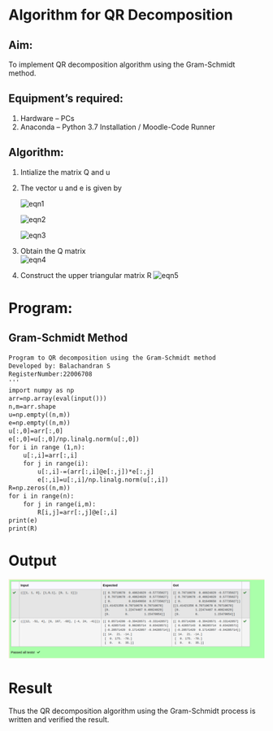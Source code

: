 # Algorithm for QR Decomposition
## Aim:
To implement QR decomposition algorithm using the Gram-Schmidt method.
## Equipment’s required:
1.	Hardware – PCs
2.	Anaconda – Python 3.7 Installation / Moodle-Code Runner
## Algorithm:
1.	Intialize the matrix Q and u
2.	The vector u and e is given by

    ![eqn1](./ex4.jpg)

    ![eqn2](./ex6.jpg)

    ![eqn3](./ex3.jpg)

3.	Obtain the Q matrix   
    ![eqn4](./ex1.jpg)
4.	Construct the upper triangular matrix R
    ![eqn5](./ex2.jpg)



# Program:
## Gram-Schmidt Method
```
Program to QR decomposition using the Gram-Schmidt method
Developed by: Balachandran S
RegisterNumber:22006708
'''
import numpy as np
arr=np.array(eval(input()))
n,m=arr.shape
u=np.empty((n,m))
e=np.empty((n,m))
u[:,0]=arr[:,0]
e[:,0]=u[:,0]/np.linalg.norm(u[:,0])
for i in range (1,n):
    u[:,i]=arr[:,i]
    for j in range(i):
        u[:,i]-=(arr[:,i]@e[:,j])*e[:,j]
        e[:,i]=u[:,i]/np.linalg.norm(u[:,i])
R=np.zeros((n,m))
for i in range(n):
    for j in range(i,m):
        R[i,j]=arr[:,j]@e[:,i]
print(e)
print(R)
```

# Output
!['OUTPUT'](/Screenshot%20from%202023-01-26%2000-44-17.png)

# Result
Thus the QR decomposition algorithm using the Gram-Schmidt process is written and verified the result.